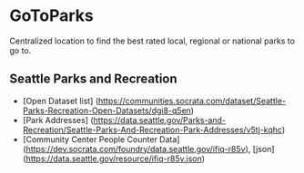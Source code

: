 # GoToParks
Centralized location to find the best rated local, regional or national parks to go to.

## Seattle Parks and Recreation
- [Open Dataset list] (https://communities.socrata.com/dataset/Seattle-Parks-Recreation-Open-Datasets/dgi8-q5en)
- [Park Addresses] (https://data.seattle.gov/Parks-and-Recreation/Seattle-Parks-And-Recreation-Park-Addresses/v5tj-kqhc)
- [Community Center People Counter Data] (https://dev.socrata.com/foundry/data.seattle.gov/ifiq-r85v), [json] (https://data.seattle.gov/resource/ifiq-r85v.json)
